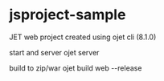 # jsproject-sample
JET web project created using ojet cli (8.1.0)

start and server
    ojet server

build to zip/war
    ojet build web --release